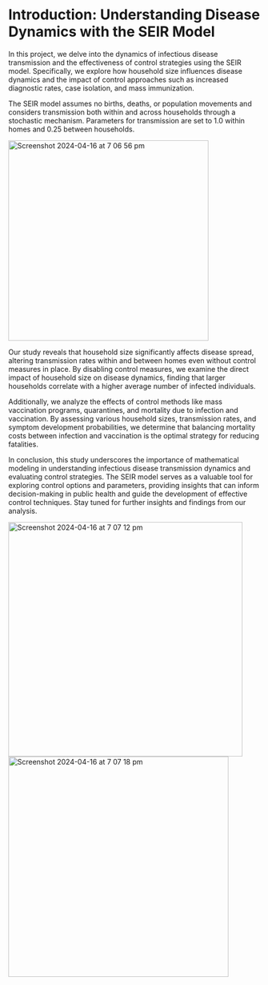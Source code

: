 # Introduction: Understanding Disease Dynamics with the SEIR Model

In this project, we delve into the dynamics of infectious disease transmission and the effectiveness of control strategies using the SEIR model. Specifically, we explore how household size influences disease dynamics and the impact of control approaches such as increased diagnostic rates, case isolation, and mass immunization.

The SEIR model assumes no births, deaths, or population movements and considers transmission both within and across households through a stochastic mechanism. Parameters for transmission are set to 1.0 within homes and 0.25 between households. 

<img width="400" alt="Screenshot 2024-04-16 at 7 06 56 pm" src="https://github.com/shivani-JP/epidomology/assets/85876559/c44f8d78-e094-493a-8926-58a28f925afc">

Our study reveals that household size significantly affects disease spread, altering transmission rates within and between homes even without control measures in place. By disabling control measures, we examine the direct impact of household size on disease dynamics, finding that larger households correlate with a higher average number of infected individuals.

Additionally, we analyze the effects of control methods like mass vaccination programs, quarantines, and mortality due to infection and vaccination. By assessing various household sizes, transmission rates, and symptom development probabilities, we determine that balancing mortality costs between infection and vaccination is the optimal strategy for reducing fatalities. 

In conclusion, this study underscores the importance of mathematical modeling in understanding infectious disease transmission dynamics and evaluating control strategies. The SEIR model serves as a valuable tool for exploring control options and parameters, providing insights that can inform decision-making in public health and guide the development of effective control techniques. Stay tuned for further insights and findings from our analysis.

<img width="468" alt="Screenshot 2024-04-16 at 7 07 12 pm" src="https://github.com/shivani-JP/epidomology/assets/85876559/351be091-f12f-4afe-aa0d-eb8bb84d0c20">
<img width="440" alt="Screenshot 2024-04-16 at 7 07 18 pm" src="https://github.com/shivani-JP/epidomology/assets/85876559/2182dd85-8e40-4604-b4bb-a945da76e356">

